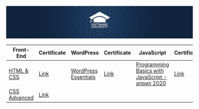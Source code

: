 <div align="center">
    <img src="softunilogo.png" width="1000px"</img> 
</div>

<table>
    <thead>
        <tr>
            <th>Front-End</th>
            <th>Certificate</th>
            <th>WordPress</th>
            <th>Certificate</th>
            <th>JavaScript</th>
            <th>Certificate</th>
        </tr>
    </thead>
    <tbody>
        <tr>
            <td><a href="https://softuni.bg/trainings/2375/html-and-css-may-2019">HTML & CSS</a></td>
            <td><a href="https://softuni.bg/certificates/details/69349/285d32d3">Link</a></td>
            <td><a href="https://softuni.bg/trainings/2467/wordpress-essentials-august-2019">WordPress Essentials</a></td>
            <td><a href="https://softuni.bg/certificates/details/70798/e94e64f4">Link</a></td>
            <td><a href="https://softuni.bg/trainings/2904/programming-basics-with-javascript-april-2020">Programming Basics with JavaScript - април 2020</a></td>
            <td><a href="https://softuni.bg/certificates/details/70798/e94e64f4">Link</a></td>
        </tr>
        <tr>
        <td><a href="https://softuni.bg/trainings/2543/css-advanced-november-2019">CSS Advanced</a></td>
        <td><a href="https://softuni.bg/certificates/details/75151/0669d5c8">Link</a></td>
        <td></td>
        <td></td>
        </tr>
    </tbody>
</table>

